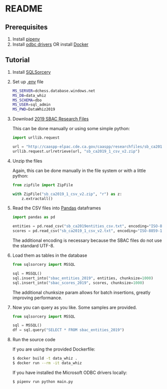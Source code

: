 # README

## Prerequisites
1. Install [pipenv](https://pipenv-fork.readthedocs.io/en/latest/)
2. Install [odbc drivers](https://docs.microsoft.com/en-us/sql/connect/odbc/download-odbc-driver-for-sql-server?view=sql-server-ver15) OR install [Docker](https://docs.docker.com/docker-for-mac/install/)

## Tutorial
1. Install [SQLSorcery](https://sqlsorcery.readthedocs.io/en/latest/cookbook/installation.html)
2. Set up [.env](https://sqlsorcery.readthedocs.io/en/latest/cookbook/environment.html) file

    ```bash
    MS_SERVER=dchess.database.windows.net
    MS_DB=data_whiz                                                                         
    MS_SCHEMA=dbo                                                                      
    MS_USER=sql_admin                                                                  
    MS_PWD=DataWhiz2019
    ```

3. Download [2019 SBAC Research Files](https://caaspp-elpac.cde.ca.gov/caaspp/ResearchFileList)

    This can be done manually or using some simple python:

    ```python
    import urllib.request

    url = "http://caaspp-elpac.cde.ca.gov/caaspp/researchfiles/sb_ca2019_1_csv_v2.zip"
    urllib.request.urlretrieve(url, "sb_ca2019_1_csv_v2.zip")
    ```

4. Unzip the files

    Again, this can be done manually in the file system or with a little python:

    ```python
    from zipfile import ZipFile

    with ZipFile("sb_ca2019_1_csv_v2.zip", "r") as z:
        z.extractall()
    ```

5. Read the CSV files into [Pandas](https://pandas.pydata.org/) dataframes 

    ```python 
    import pandas as pd

    entities = pd.read_csv("sb_ca2019entities_csv.txt", encoding="ISO-8859-1")
    scores = pd.read_csv("sb_ca2019_1_csv_v2.txt", encoding="ISO-8859-1")
    ```

    The additional encoding is necessary because the SBAC files do not use the standard UTF-8.

6. Load them as tables in the database

    ```python
    from sqlsorcery import MSSQL

    sql = MSSQL()
    sql.insert_into("sbac_entities_2019", entities, chunksize=1000)
    sql.insert_into("sbac_scores_2019", scores, chunksize=1000)
    ```

    The additional chunksize param allows for batch insertions, greatly improving performance.

7. Now you can query as you like. Some samples are provided.

    ```python
    from sqlsorcery import MSSQL

    sql = MSSQL()
    df = sql.query("SELECT * FROM sbac_entities_2019")
    ```

8. Run the source code

    If you are using the provided Dockerfile:

    ```bash
    $ docker build -t data_whiz .
    $ docker run --rm -it data_whiz
    ```

    If you have installed the Microsoft ODBC drivers locally:

    ```bash
    $ pipenv run python main.py
    ```
